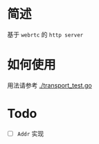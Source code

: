 # 简述

基于 `webrtc` 的 `http server`

# 如何使用

用法请参考 [./transport_test.go](./transport_test.go)

# Todo

- [ ] `Addr` 实现
